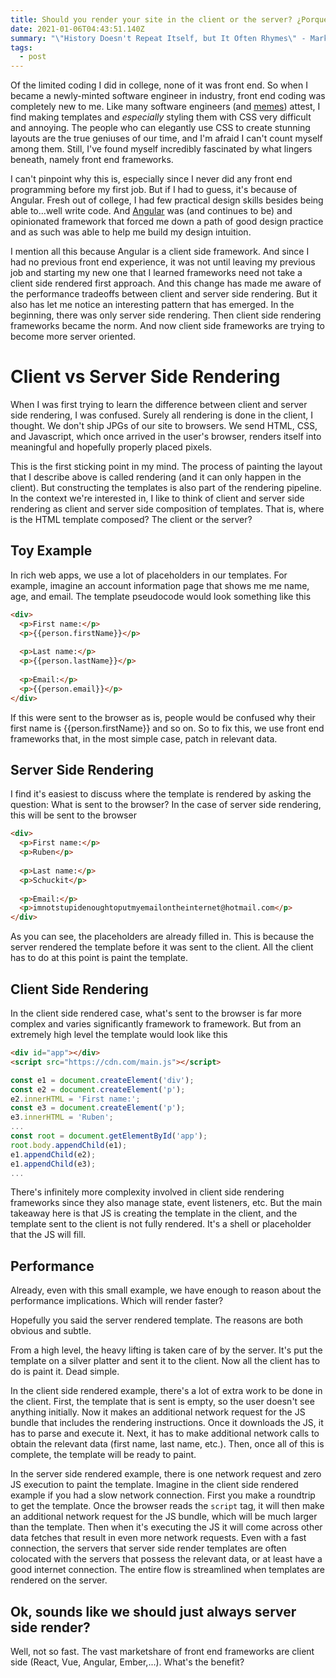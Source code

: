 ```yaml
---
title: Should you render your site in the client or the server? ¿Porque no los dos?
date: 2021-01-06T04:43:51.140Z
summary: "\"History Doesn't Repeat Itself, but It Often Rhymes\" - Mark Twain"
tags:
  - post
---
```

Of the limited coding I did in college, none of it was front end. So when I became a newly-minted software engineer in industry, front end coding was completely new to me. Like many software engineers (and [memes](https://i.imgur.com/Q3cUg29.gif)) attest, I find making templates and *especially* styling them with CSS very difficult and annoying. The people who can elegantly use CSS to create stunning layouts are the true geniuses of our time, and I'm afraid I can't count myself among them. Still, I've found myself incredibly fascinated by what lingers beneath, namely front end frameworks. 

I can't pinpoint why this is, especially since I never did any front end programming before my first job. But if I had to guess, it's because of Angular. Fresh out of college, I had few practical design skills besides being able to...well write code. And [Angular](https://angular.io/) was (and continues to be) and opinionated framework that forced me down a path of good design practice and as such was able to help me build my design intuition. 

I mention all this because Angular is a client side framework. And since I had no previous front end experience, it was not until leaving my previous job and starting my new one that I learned frameworks need not take a client side rendered first approach. And this change has made me aware of the performance tradeoffs between client and server side rendering. But it also has let me notice an interesting pattern that has emerged. In the beginning, there was only server side rendering. Then client side rendering frameworks became the norm. And now client side frameworks are trying to become more server oriented.

# Client vs Server Side Rendering

When I was first trying to learn the difference between client and server side rendering, I was confused. Surely all rendering is done in the client, I thought. We don't ship JPGs of our site to browsers. We send HTML, CSS, and Javascript, which once arrived in the user's browser, renders itself into meaningful and hopefully properly placed pixels.  

This is the first sticking point in my mind. The process of painting the layout that I describe above is called rendering (and it can only happen in the client). But constructing the templates is also part of the rendering pipeline. In the context we're interested in, I like to think of client and server side rendering as client and server side composition of templates. That is, where is the HTML template composed? The client or the server? 

## Toy Example

In rich web apps, we use a lot of placeholders in our templates. For example, imagine an account information page that shows me me name, age, and email. The template pseudocode would look something like this

```html
<div>
  <p>First name:</p>
  <p>{{person.firstName}}</p>
  
  <p>Last name:</p>
  <p>{{person.lastName}}</p>
  
  <p>Email:</p>
  <p>{{person.email}}</p>
</div>
```

If this were sent to the browser as is, people would be confused why their first name is {{person.firstName}} and so on. So to fix this, we use front end frameworks that, in the most simple case, patch in relevant data.

## Server Side Rendering

I find it's easiest to discuss where the template is rendered by asking the question: What is sent to the browser? In the case of server side rendering, this will be sent to the browser

```html
<div>
  <p>First name:</p>
  <p>Ruben</p>
  
  <p>Last name:</p>
  <p>Schuckit</p>
  
  <p>Email:</p>
  <p>imnotstupidenoughtoputmyemailontheinternet@hotmail.com</p>
</div>
```

As you can see, the placeholders are already filled in. This is because the server rendered the template before it was sent to the client. All the client has to do at this point is paint the template. 

## Client Side Rendering

In the client side rendered case, what's sent to the browser is far more complex and varies significantly framework to framework. But from an extremely high level the template would look like this

```html
<div id="app"></div>
<script src="https://cdn.com/main.js"></script>
```

```javascript
const e1 = document.createElement('div');
const e2 = document.createElement('p');
e2.innerHTML = 'First name:';
const e3 = document.createElement('p');
e3.innerHTML = 'Ruben';
...
const root = document.getElementById('app');
root.body.appendChild(e1);
e1.appendChild(e2);
e1.appendChild(e3);
...
```

There's infinitely more complexity involved in client side rendering frameworks since they also manage state, event listeners, etc. But the main takeaway here is that JS is creating the template in the client, and the template sent to the client is not fully rendered. It's a shell or placeholder that the JS will fill. 

## Performance

Already, even with this small example, we have enough to reason about the performance implications. Which will render faster?

Hopefully you said the server rendered template. The reasons are both obvious and subtle. 

From a high level, the heavy lifting is taken care of by the server. It's put the template on a silver platter and sent it to the client. Now all the client has to do is paint it. Dead simple. 

In the client side rendered example, there's a lot of extra work to be done in the client. First, the template that is sent is empty, so the user doesn't see anything initially. Now it makes an additional network request for the JS bundle that includes the rendering instructions. Once it downloads the JS, it has to parse and execute it. Next, it has to make additional network calls to obtain the relevant data (first name, last name, etc.). Then, once all of this is complete, the template will be ready to paint.

In the server side rendered example, there is one network request and zero JS execution to paint the template. Imagine in the client side rendered example if you had a slow network connection. First you make a roundtrip to get the template. Once the browser reads the `script` tag, it will then make an additional network request for the JS bundle, which will be much larger than the template. Then when it's executing the JS it will come across other data fetches that result in even more network requests. Even with a fast connection, the servers that server side render templates are often colocated with the servers that possess the relevant data, or at least have a good internet connection. The entire flow is streamlined when templates are rendered on the server. 

## Ok, sounds like we should just always server side render? 

Well, not so fast. The vast marketshare of front end frameworks are client side (React, Vue, Angular, Ember,...). What's the benefit?